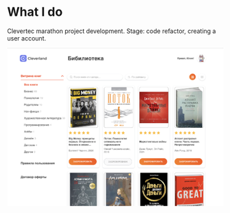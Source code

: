 # What I do

Clevertec marathon project development. Stage: code refactor, creating a user account.

 <img src="content/images/main.png" alt="Logo">
